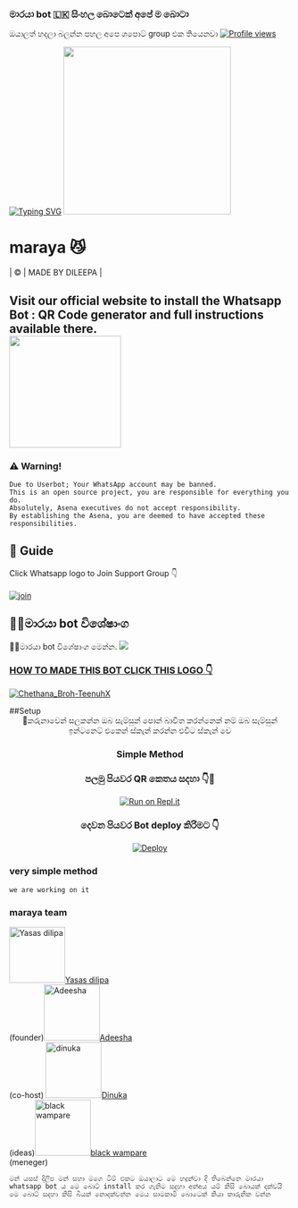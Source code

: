 ###     මාරයා bot 🇱🇰 සිංහල බොටෙක් අපේ ම බොටා 
ඔයාලත් හදලා බලන්න පහල අපෙ ශපොට් group එක තියෙනවා
[![Profile views](https://komarev.com/ghpvc/?username=king-ravana-SL&label=Profile%20Views&color=red)](https://github.com/yasasdileepa/slDILEEPA)

[![Typing SVG](https://readme-typing-svg.herokuapp.com?color=%23F72194&size=15&lines=Hi+im+Maraya+whatsapp+bot+coded+by+yasas+dileepa;You+can+made+Maraya+whatsapp+bot;And+funy+momen;Thanks+to+yasas+dileepa;And+adisha+lakshitha+%2C+KG+amda+%2C+MR+dina+and+Black+Amda;%E2%9D%A4%EF%B8%8F%F0%9F%A4%B4%E2%9D%A4%EF%B8%8F++;%F0%9F%A4%B4King+Maraya%F0%9F%A4%B4)](https://git.io/typing-svg)
  <img src="https://i.ibb.co/99Nfwfy/a62902c0458a23d705492bb701371a43-cool-wallpapers-for-iphone-wallpaper-for-iphone.jpg" width="300" height="300">      
  <h1>maraya 😼</h1>  
       | © | MADE BY DILEEPA |

## Visit our official website to install the Whatsapp Bot : QR Code generator and full instructions available there. <div> 	<a href="https://yasasdileepa.github.io/Maraya/"> <img src="https://i.ibb.co/dr27VyW/59060c190cbeef0acff9a657.png" width="200"></br></a>
    
   
### ⚠️ Warning! 
```
Due to Userbot; Your WhatsApp account may be banned.
This is an open source project, you are responsible for everything you do. 
Absolutely, Asena executives do not accept responsibility.
By establishing the Asena, you are deemed to have accepted these responsibilities.
```
## 📢 Guide
Click Whatsapp logo to Join Support Group 👇
<br>
<br>
  [![join](https://github.com/Alien-alfa/PublicBot/blob/main/wlogo.svg.png)](https://chat.whatsapp.com/IgFh0yQPaHU9tv1lrRaqLF)
  <div align="center">
     
  </div>
  
  ## 🐱‍👤මාරයා bot විශේෂාංග
🐱‍👤මාරයා bot විශේෂාංග මෙන්න.
<a href="https://gist.github.com/yasasdileepa/7a3bc29b084c3347006a8a69b532287a">
    <img src="https://img.shields.io/badge/Click%20here-purple&style=plastic">
### HOW TO MADE THIS BOT CLICK THIS LOGO 👇
[![Chethana_Broh-TeenuhX](https://github.com/yasasdileepa/maraya/blob/main/IMG-20211030-WA0010.png)](https://youtu.be/DjyQX8KJGKg)

  </a>
  ##Setup
<div align="center">
   🔌කරුනාවෙන් සලකන්න ඔබ සැම්සුන් පොන් බාවිත කරන්නෙක් නම් ඔබ සැම්සුන් ඉන්ටනෙට් එකෙන් ස්කැන් කරන්න එවිට ස්කැන් වෙ

  ### Simple Method
### පලමු පියවර QR කෙතය සදහා 👇🤴
[![Run on Repl.it](https://raw.githubusercontent.com/Sew01RaviduManoj01KingAndQueen/QueenSew/master/resources/gif/qr-scan.gif)](https://replit.com/@yasasdileepa/MARAYA-1?v=1)
### දෙවන පියවර Bot deploy කිරිමට 👇       
[![Deploy](https://www.herokucdn.com/deploy/button.svg)](https://heroku.com/deploy?template=https://github.com/yasasdileepa/maraya)
     </div>
  ### very simple method 
 ```we are working on it```
### maraya team
<td><a href="httsp://github.com/kgamdaofficial/"><img src="https://i.ibb.co/2dw0THr/Screenshot-20211031-110753-Whats-App.jpg" width="100" height="100" alt="Yasas dilipa"></a></td><td><a href="httsp://github.com/kgamdaofficial">Yasas dilipa</a></br>(founder)</td><td><a href="httsp://github.com/kgamdaofficial/"><img src="https://i.ibb.co/VBzzh95/LOGO.jpg" width="100" height="100" alt="Adeesha"></a></td><td><a href="httsp://github.com/kgamdaofficial">Adeesha</a></br>(co-host)</td> <td><a href="httsp://github.com/kgamdaofficial/"><img src="https://i.ibb.co/Cscpfg5/Screenshot-20211120-110016-Chrome.jpg" width="100" height="100" alt="dinuka"></a></td><td><a href="httsp://github.com/kgamdaofficial">Dinuka</a></br>(ideas)</td><td><a href="httsp://github.com/kgamdaofficial/"><img src="https://i.ibb.co/b2F6TsS/Screenshot-20211120-110644-Whats-App-Business.jpg"width="100"height="100"alt="black wampare"></a></td><td><a href="httsp://github.com/kgamdaofficial">black wampare </a></br>(meneger)</td>       

												
```මන් යසස් දිලිප මන් සහා මගෙ ටිම් එකට ඔයාලාට මෙ හදුන්වා දි තිබෙන්නෙ මාරයා whatsapp bot ය මෙ බොට් install කර ගැනිම සදහා අන්අය යම් කිසි බොයක් දක්වයි මෙ බොට් සදහා කිසි බියක් නොදක්වන්න මෙය සාමකාමි බොටෙක් කියා කාරුනික වන්න``` 
